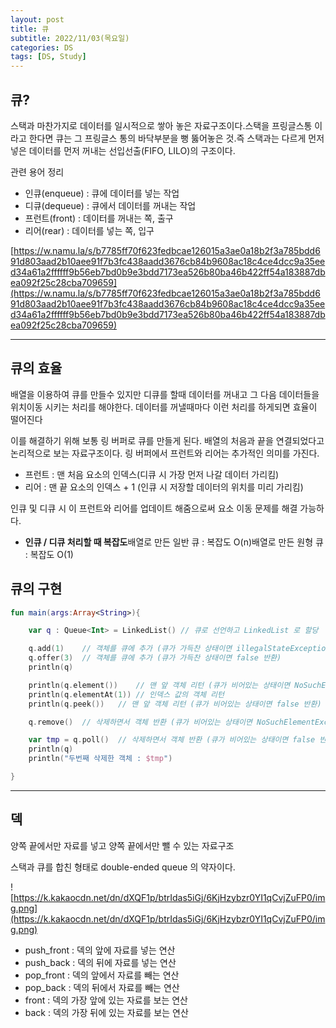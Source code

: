 ```yaml
---
layout: post
title: 큐
subtitle: 2022/11/03(목요일)
categories: DS
tags: [DS, Study]
---
```


## 큐?

스택과 마찬가지로 데이터를 일시적으로 쌓아 놓은 자료구조이다.스택을 프링글스통 이라고 한다면 큐는 그 프링글스 통의 바닥부분을 뻥 뚫어놓은 것.즉 스택과는 다르게 먼저 넣은 데이터를 먼저 꺼내는 선입선출(FIFO, LILO)의 구조이다.

관련 용어 정리

- 인큐(enqueue) : 큐에 데이터를 넣는 작업
- 디큐(dequeue) : 큐에서 데이터를 꺼내는 작업
- 프런트(front) : 데이터를 꺼내는 쪽, 출구
- 리어(rear) : 데이터를 넣는 쪽, 입구

[https://w.namu.la/s/b7785ff70f623fedbcae126015a3ae0a18b2f3a785bdd691d803aad2b10aee91f7b3fc438aadd3676cb84b9608ac18c4ce4dcc9a35eed34a61a2ffffff9b56eb7bd0b9e3bdd7173ea526b80ba46b422ff54a183887dbea092f25c28cba709659](https://w.namu.la/s/b7785ff70f623fedbcae126015a3ae0a18b2f3a785bdd691d803aad2b10aee91f7b3fc438aadd3676cb84b9608ac18c4ce4dcc9a35eed34a61a2ffffff9b56eb7bd0b9e3bdd7173ea526b80ba46b422ff54a183887dbea092f25c28cba709659)

---

## 큐의 효율

배열을 이용하여 큐를 만들수 있지만 디큐를 할때 데이터를 꺼내고 그 다음 데이터들을 위치이동 시키는 처리를 해야한다. 데이터를 꺼낼때마다 이런 처리를 하게되면 효율이 떨어진다

이를 해결하기 위해 보통 링 버퍼로 큐를 만들게 된다. 배열의 처음과 끝을 연결되었다고 논리적으로 보는 자료구조이다. 링 버퍼에서 프런트와 리어는 추가적인 의미를 가진다.

- 프런트 : 맨 처음 요소의 인덱스(디큐 시 가장 먼저 나갈 데이터 가리킴)
- 리어 : 맨 끝 요소의 인덱스 + 1 (인큐 시 저장할 데이터의 위치를 미리 가리킴)

인큐 및 디큐 시 이 프런트와 리어를 업데이트 해줌으로써 요소 이동 문제를 해결 가능하다.

- **인큐 / 디큐 처리할 때 복잡도**배열로 만든 일반 큐 : 복잡도 O(n)배열로 만든 원형 큐 : 복잡도 O(1)

## 큐의 구현

```kotlin
fun main(args:Array<String>){

    var q : Queue<Int> = LinkedList() // 큐로 선언하고 LinkedList 로 할당

    q.add(1)    // 객체를 큐에 추가 (큐가 가득찬 상태이면 illegalStateException 발생)
    q.offer(3)  // 객체를 큐에 추가 (큐가 가득찬 상태이면 false 반환)
    println(q)

    println(q.element())    // 맨 앞 객체 리턴 (큐가 비어있는 상태이면 NoSuchElementException 발생)
    println(q.elementAt(1)) // 인덱스 값의 객체 리턴
    println(q.peek())   // 맨 앞 객체 리턴 (큐가 비어있는 상태이면 false 반환)

    q.remove()  // 삭제하면서 객체 반환 (큐가 비어있는 상태이면 NoSuchElementException 발생)

    var tmp = q.poll()  // 삭제하면서 객체 반환 (큐가 비어있는 상태이면 false 반환)
    println(q)
    println("두번째 삭제한 객체 : $tmp")

}
```

---

## 덱

양쪽 끝에서만 자료를 넣고 양쪽 끝에서만 뺄 수 있는 자료구조

스택과 큐를 합친 형태로 double-ended queue 의 약자이다.

![https://k.kakaocdn.net/dn/dXQF1p/btrIdas5iGj/6KjHzybzr0YI1qCvjZuFP0/img.png](https://k.kakaocdn.net/dn/dXQF1p/btrIdas5iGj/6KjHzybzr0YI1qCvjZuFP0/img.png)

- push_front : 덱의 앞에 자료를 넣는 연산
- push_back : 덱의 뒤에 자료를 넣는 연산
- pop_front : 덱의 앞에서 자료를 빼는 연산
- pop_back : 덱의 뒤에서 자료를 빼는 연산
- front : 덱의 가장 앞에 있는 자료를 보는 연산
- back : 덱의 가장 뒤에 있는 자료를 보는 연산